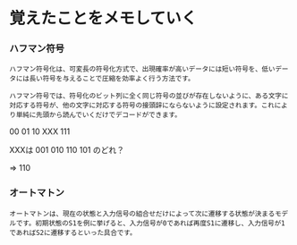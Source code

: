 # 覚えたことをメモしていく

### ハフマン符号

```
ハフマン符号化は、可変長の符号化方式で、出現確率が高いデータには短い符号を、低いデータには長い符号を与えることで圧縮を効率よく行う方法です。

ハフマン符号では、符号化のビット列に全く同じ符号の並びが存在しないように、ある文字に対応する符号が、他の文字に対応する符号の接頭辞にならないように設定されます。これにより単純に先頭から読んでいくだけでデコードができます。
```

00 01 10 XXX 111

XXXは 001 010 110 101 のどれ？

=> 110

### オートマトン

```
オートマトンは、現在の状態と入力信号の組合せだけによって次に遷移する状態が決まるモデルです。初期状態のS1を例に挙げると、入力信号が0であれば再度S1に遷移し、入力信号が1であればS2に遷移するといった具合です。
```